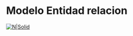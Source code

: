 # Modelo Entidad relacion

[![N|Solid](https://www.usco.edu.co/imagen-institucional/ocre/universidad-surcolombiana.png)](https://www.usco.edu.co/es/)
